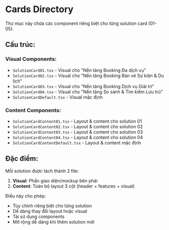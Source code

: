 # Cards Directory

Thư mục này chứa các component riêng biệt cho từng solution card (01-05).

## Cấu trúc:

### Visual Components:
- `SolutionCard01.tsx` - Visual cho "Nền tảng Booking Đa dịch vụ"
- `SolutionCard02.tsx` - Visual cho "Nền tảng Booking Bán vé Sự kiện & Du lịch"
- `SolutionCard03.tsx` - Visual cho "Nền tảng Booking Dịch vụ Giải trí"
- `SolutionCard04.tsx` - Visual cho "Nền tảng So sánh & Tìm kiếm Lưu trú"
- `SolutionCardDefault.tsx` - Visual mặc định

### Content Components:
- `SolutionCardContent01.tsx` - Layout & content cho solution 01
- `SolutionCardContent02.tsx` - Layout & content cho solution 02
- `SolutionCardContent03.tsx` - Layout & content cho solution 03
- `SolutionCardContent04.tsx` - Layout & content cho solution 04
- `SolutionCardContentDefault.tsx` - Layout & content mặc định

## Đặc điểm:

Mỗi solution được tách thành 2 file:
1. **Visual**: Phần giao diện/mockup bên phải
2. **Content**: Toàn bộ layout 3 cột (header + features + visual)

Điều này cho phép:
- Tùy chỉnh riêng biệt cho từng solution
- Dễ dàng thay đổi layout hoặc visual
- Tái sử dụng components
- Mở rộng dễ dàng khi thêm solution mới
